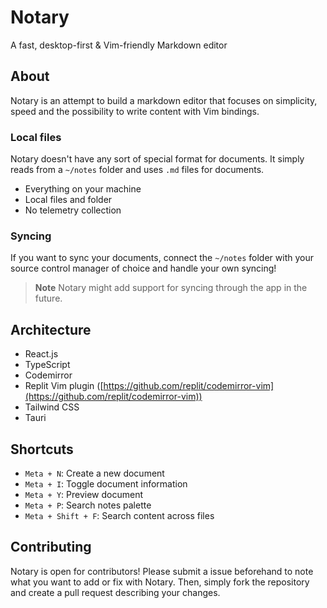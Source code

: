 # Notary

A fast, desktop-first & Vim-friendly Markdown editor

## About

Notary is an attempt to build a markdown editor that focuses on simplicity, speed and the possibility to write content with Vim bindings.

### Local files

Notary doesn't have any sort of special format for documents. It simply reads from a `~/notes` folder and uses `.md` files for documents.

- Everything on your machine
- Local files and folder
- No telemetry collection

### Syncing

If you want to sync your documents, connect the `~/notes` folder with your source control manager of choice and handle your own syncing!

> **Note**
> Notary might add support for syncing through the app in the future.

## Architecture

- React.js
- TypeScript
- Codemirror
- Replit Vim plugin ([https://github.com/replit/codemirror-vim](https://github.com/replit/codemirror-vim))
- Tailwind CSS
- Tauri

## Shortcuts

- `Meta + N`: Create a new document
- `Meta + I`: Toggle document information
- `Meta + Y`: Preview document
- `Meta + P`: Search notes palette
- `Meta + Shift + F`: Search content across files

## Contributing

Notary is open for contributors! Please submit a issue beforehand to note what you want to add or fix with Notary. Then, simply fork the repository and create a pull request describing your changes.
